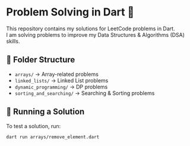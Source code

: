 # Problem Solving in Dart 🚀

This repository contains my solutions for LeetCode problems in Dart.  
I am solving problems to improve my Data Structures & Algorithms (DSA) skills.

## 📂 Folder Structure
- `arrays/` → Array-related problems
- `linked_lists/` → Linked List problems
- `dynamic_programming/` → DP problems
- `sorting_and_searching/` → Searching & Sorting problems

## 🚀 Running a Solution
To test a solution, run:
```sh
dart run arrays/remove_element.dart